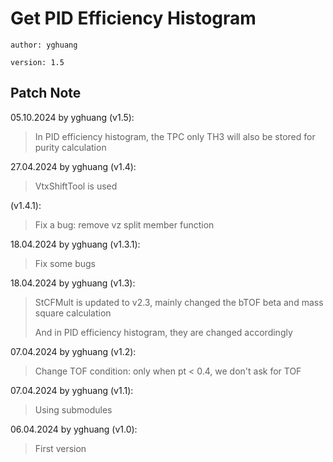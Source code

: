 # Get PID Efficiency Histogram

`author: yghuang`

`version: 1.5`

## Patch Note

05.10.2024 by yghuang (v1.5):

> In PID efficiency histogram, the TPC only TH3 will also be stored for purity calculation

27.04.2024 by yghuang (v1.4):

> VtxShiftTool is used

(v1.4.1):

> Fix a bug: remove vz split member function

18.04.2024 by yghuang (v1.3.1):

> Fix some bugs

18.04.2024 by yghuang (v1.3):

> StCFMult is updated to v2.3, mainly changed the bTOF beta and mass square calculation
>
> And in PID efficiency histogram, they are changed accordingly

07.04.2024 by yghuang (v1.2):

> Change TOF condition: only when pt < 0.4, we don't ask for TOF

07.04.2024 by yghuang (v1.1):

> Using submodules

06.04.2024 by yghuang (v1.0):

> First version
